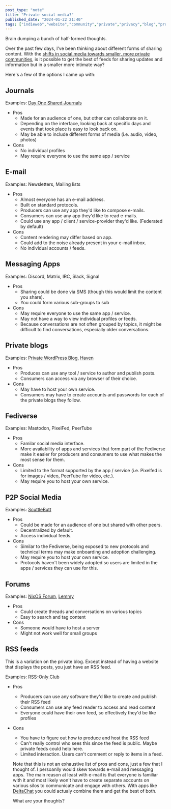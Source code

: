 ```yaml
---
post_type: "note" 
title: "Private social media?"
published_date: "2024-01-22 21:40"
tags: ["indieweb","website","community","private","privacy","blog","protocols","rss","forums","journal","e-mail","fediverse","messaging"]
---
```


Brain dumping a bunch of half-formed thoughts.

Over the past few days, I've been thinking about different forms of sharing content. With the [shifts in social media towards smaller, more private communities](https://www.nytimes.com/2023/04/19/technology/personaltech/tiktok-twitter-facebook-social.html), is it possible to get the best of feeds for sharing updates and information but in a smaller more intimate way?

Here's a few of the options I came up with:

## Journals

Examples: [Day One Shared Journals](https://dayoneapp.com/guides/tips-and-tutorials/shared-journals/)

- Pros
  - Made for an audience of one, but other can collaborate on it.
  - Depending on the interface, looking back at specific days and events that took place is easy to look back on.
  - May be able to include different forms of media (i.e. audio, video, photos)
- Cons
  - No individual profiles
  - May require everyone to use the same app / service

## E-mail

Examples: Newsletters, Mailing lists

- Pros
  - Almost everyone has an e-mail address.
  - Built on standard protocols.
  - Producers can use any app they'd like to compose e-mails.
  - Consumers can use any app they'd like to read e-mails.
  - Could use any app / client / service-provider they'd like. (Federated by default)
- Cons
  - Content rendering may differ based on app.
  - Could add to the noise already present in your e-mail inbox.
  - No individual accounts / feeds.

## Messaging Apps

Examples: Discord, Matrix, IRC, Slack, Signal

- Pros
  - Sharing could be done via SMS (though this would limit the content you share).
  - You could form various sub-groups to sub
- Cons
  - May require everyone to use the same app / service.
  - May not have a way to view individual profiles or feeds. 
  - Because conversations are not often grouped by topics, it might be difficult to find conversations, especially older conversations. 

## Private blogs

Examples: [Private WordPress Blog](https://wordpress.com/go/tutorials/private-blog-wordpress-com/), [Haven](https://havenweb.org/)

- Pros
  - Produces can use any tool / service to author and publish posts.
  - Consumers can access via any browser of their choice.
- Cons
  - May have to host your own service.
  - Consumers may have to create accounts and passwords for each of the private blogs they follow.

## Fediverse

Examples: Mastodon, PixelFed, PeerTube

- Pros
  - Familar social media interface.
  - More availability of apps and services that form part of the Fediverse make it easier for producers and consumers to use what makes the most sense for them.
- Cons
  - Limited to the format supported by the app / service (i.e. Pixelfed is for images / video, PeerTube for video, etc.).
  - May require you to host your own service.

## P2P Social Media

Examples: [ScuttleButt](https://scuttlebutt.nz/)

- Pros
  - Could be made for an audience of one but shared with other peers.
  - Decentralized by default.
  - Access individual feeds.
- Cons
  - Similar to the Fediverse, being exposed to new protocols and technical terms may make onboarding and adoption challenging.
  - May require you to host your own service.
  - Protocols haven't been widely adopted so users are limited in the apps / services they can use for this. 

## Forums

Examples: [NixOS Forum](https://discourse.nixos.org/), [Lemmy](https://lemmy.world/)

- Pros
  - Could create threads and conversations on various topics
  - Easy to search and tag content
- Cons
  - Someone would have to host a server
  - Might not work well for small groups 

## RSS feeds

This is a variation on the private blog. Except instead of having a website that displays the posts, you just have an RSS feed.

Examples: [RSS-Only Club](https://daverupert.com/2018/01/welcome-to-rss-club/)

- Pros
  - Producers can use any software they'd like to create and publish their RSS feed
  - Consumers can use any feed reader to access and read content
  - Everyone could have their own feed, so effectively they'd be like profiles
- Cons
  - You have to figure out how to produce and host the RSS feed
  - Can't really control who sees this since the feed is public. Maybe private feeds could help here.
  - Limited interaction. Users can't comment or reply to items in a feed.

  Note that this is not an exhaustive list of pros and cons, just a few that I thought of. I persoanlly would skew towards e-mail and messaging apps. The main reason at least with e-mail is that everyone is familiar with it and most likely won't have to create separate accounts on various silos to communicate and engage with others. With apps like [DeltaChat](https://delta.chat/) you could actualy combine them and get the best of both. 

  What are your thoughts? 